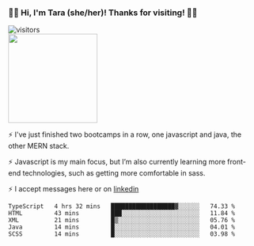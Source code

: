 ### 👋🏾 Hi, I'm Tara (she/her)! Thanks for visiting! 👋🏾
![visitors](https://visitor-badge.glitch.me/badge?page_id=qualmless)
<BR>
<img height="180em" src="https://github-readme-stats.vercel.app/api?username=qualmless&show_icons=true&hide_border=true&&count_private=true&include_all_commits=true" />

⚡️ I've just finished two bootcamps in a row, one javascript and java, the other MERN stack. 

⚡️ Javascript is my main focus, but I’m also currently learning more front-end technologies, such as getting more comfortable in sass. 

⚡️ I accept messages here or on <a href="https://www.linkedin.com/in/tarajdunmore/">linkedin</a>

<!--START_SECTION:waka-->
```text
TypeScript   4 hrs 32 mins   ██████████████████▓░░░░░░   74.33 % 
HTML         43 mins         ███░░░░░░░░░░░░░░░░░░░░░░   11.84 % 
XML          21 mins         █▒░░░░░░░░░░░░░░░░░░░░░░░   05.76 % 
Java         14 mins         █░░░░░░░░░░░░░░░░░░░░░░░░   04.01 % 
SCSS         14 mins         █░░░░░░░░░░░░░░░░░░░░░░░░   03.98 % 
```
<!--END_SECTION:waka-->

<!--
**qualmless/qualmless** is a ✨ _special_ ✨ repository because its `README.md` (this file) appears on your GitHub profile.

Here are some ideas to get you started:
- 🔭 I’m currently working on ...
- 👯 I’m looking to collaborate on ...
- 🤔 I’m looking for help with ...
- 💬 Ask me about ...
- 📫 How to reach me: ...
- ⚡ Fun fact: ...
-->
